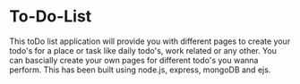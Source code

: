 # To-Do-List
This toDo list application will provide you with different pages to create your todo's for a place or task like daily todo's, work related or any other. You can bascially create your own pages for different todo's you wanna perform. This has been built using node.js, express, mongoDB and ejs.

